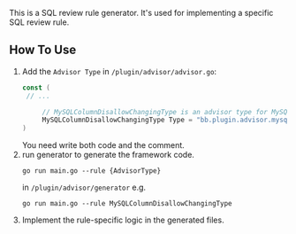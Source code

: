 This is a SQL review rule generator. It's used for implementing a specific SQL review rule.

## How To Use

1. Add the `Advisor Type` in `/plugin/advisor/advisor.go`:
   ```go
   const (
    // ...

        // MySQLColumnDisallowChangingType is an advisor type for MySQL disallow changing column type.
	    MySQLColumnDisallowChangingType Type = "bb.plugin.advisor.mysql.column.disallow-changing-type"
   )
   ```
   You need write both code and the comment.
2. run generator to generate the framework code.
   ```shell
   go run main.go --rule {AdvisorType}
   ```
   in `/plugin/advisor/generator`
   e.g.
   ```shell
   go run main.go --rule MySQLColumnDisallowChangingType
   ```
3. Implement the rule-specific logic in the generated files.
